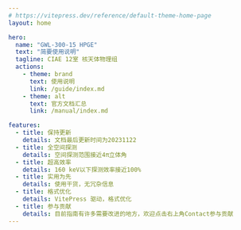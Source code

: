 ```yaml
---
# https://vitepress.dev/reference/default-theme-home-page
layout: home

hero:
  name: "GWL-300-15 HPGE"
  text: "简要使用说明"
  tagline: CIAE 12室 核天体物理组
  actions:
    - theme: brand
      text: 使用说明
      link: /guide/index.md
    - theme: alt
      text: 官方文档汇总
      link: /manual/index.md

features:
  - title: 保持更新
    details: 文档最后更新时间为20231122
  - title: 全空间探测
    details: 空间探测范围接近4π立体角
  - title: 超高效率
    details: 160 keV以下探测效率接近100%
  - title: 实用为先
    details: 使用干货，无冗杂信息
  - title: 格式优化
    details: VitePress 驱动，格式优化
  - title: 参与贡献
    details: 目前指南有许多需要改进的地方，欢迎点击右上角Contact参与贡献
---
```


